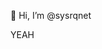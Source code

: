 👋 Hi, I’m @sysrqnet

<!---
sysrqnet/sysrqnet is a ✨ special ✨ repository because its `README.md` (this file) appears on your GitHub profile.
You can click the Preview link to take a look at your changes.
--->
YEAH

